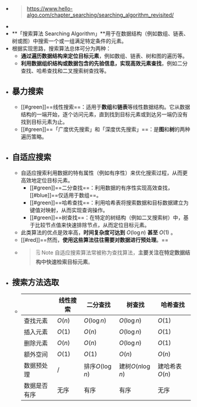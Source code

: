 - > https://www.hello-algo.com/chapter_searching/searching_algorithm_revisited/
-
- **「搜索算法 Searching Algorithm」**用于在数据结构（例如数组、链表、树或图）中搜索一个或一组满足特定条件的元素。
- 根据实现思路，搜索算法总体可分为两种：
	- **通过遍历数据结构来定位目标元素**，例如数组、链表、树和图的遍历等。
	- **利用数据组织结构或数据包含的先验信息，实现高效元素查找**，例如二分查找、哈希查找和二叉搜索树查找等。
- ## 暴力搜索
	- [[#green]]==线性搜索==：适用于**数组**和**链表**等线性数据结构。它从数据结构的一端开始，逐个访问元素，直到找到目标元素或到达另一端仍没有找到目标元素为止。
	- [[#green]]==「广度优先搜索」和「深度优先搜索」==：是**图**和**树**的两种遍历策略。
- ## 自适应搜索
	- 自适应搜索利用数据的特有属性（例如有序性）来优化搜索过程，从而更高效地定位目标元素。
		- [[#green]]==二分查找==：利用数据的有序性实现高效查找，[[#blue]]==仅适用于数组==。
		- [[#green]]==哈希查找==：利用哈希表将搜索数据和目标数据建立为键值对映射，从而实现查询操作。
		- [[#green]]==树查找==：在特定的树结构（例如二叉搜索树）中，基于比较节点值来快速排除节点，从而定位目标元素。
	- 此类算法的优点是效率高，**时间复杂度可达到** $O(\log{}n⁡)$ **甚至** $O(1)$ 。
	- [[#red]]==然而，**使用这些算法往往需要对数据进行预处理**。==
	- > 🗒️ Note
	  > 自适应搜索算法常被称为查找算法，**主要关注在特定数据结构中快速检索目标元素**。
- ## 搜索方法选取
	- ||线性搜索|二分查找|树查找|哈希查找|
	  |--|--|--|--|--|
	  |查找元素|$O(n)$|$O(\log{n})$|$O(\log{n})$|$O(1)$|
	  |插入元素|$O(1)$|$O(n)$|$O(\log{n})$|$O(1)$|
	  |删除元素|$O(n)$|$O(n)$|$O(\log{n})$|$O(1)$|
	  |额外空间|$O(1)$|$O(1)$|$O(n)$|$O(n)$|
	  |数据预处理|/|排序$O(\log{n})$|建树$O(n\log{n})$|建哈希表$O(n)$|
	  |数据是否有序|无序|有序|有序|无序|